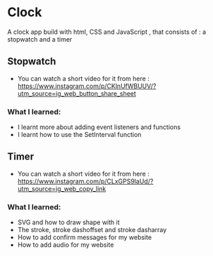 # Clock
A clock app build with html, CSS and JavaScript , that consists of : a stopwatch and a timer

## Stopwatch
* You can watch a short video for it from here : https://www.instagram.com/p/CKlnUfWBUUV/?utm_source=ig_web_button_share_sheet

### What I learned:
* I learnt more about adding event listeners and functions
* I learnt how to use the SetInterval function

## Timer 
* You can watch a short video for it from here : https://www.instagram.com/p/CLxGPS9laUd/?utm_source=ig_web_copy_link

### What I learned:
* SVG and how to draw shape with it
* The stroke, stroke dashoffset and stroke dasharray
* How to add confirm messages for my website
* How to add audio for my website 
